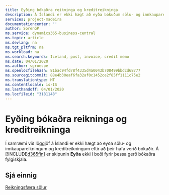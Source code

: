 ```yaml
---
title: Eyðing bókaðra reikninga og kreditreikninga
description: Á Íslandi er ekki hægt að eyða bókuðum sölu- og innkaupareikningum og kreditreikningum.
services: project-madeira
documentationcenter: ''
author: SorenGP
ms.service: dynamics365-business-central
ms.topic: article
ms.devlang: na
ms.tgt_pltfrm: na
ms.workload: na
ms.search.keywords: Iceland, post, invoice, credit memo
ms.date: 04/01/2020
ms.author: sgroespe
ms.openlocfilehash: 81bac94fd78f4335d4a0043b708499bbdcd68777
ms.sourcegitcommit: 88e4b30eaf6fa32af0c1452ce2f85ff1111c75e2
ms.translationtype: HT
ms.contentlocale: is-IS
ms.lasthandoff: 04/01/2020
ms.locfileid: "3181148"
---
```

# <a name="deleting-posted-invoices-and-credit-memos"></a>Eyðing bókaðra reikninga og kreditreikninga
Í samræmi við löggjöf á Íslandi er ekki hægt að eyða sölu- og innkaupareikningum og kreditreikningum eftir að þeir hafa verið bókaðir. Á [!INCLUDE[d365fin](../../includes/d365fin_md.md)] er skipunin **Eyða** ekki í boði fyrir þessa gerð bókaðra fylgiskjala.

## <a name="see-also"></a>Sjá einnig  
[Reikningsfæra sölur](../../sales-how-invoice-sales.md)
